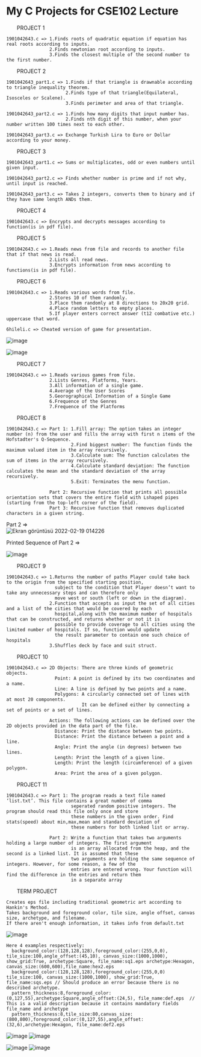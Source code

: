 # My C Projects for CSE102 Lecture

&emsp;&emsp;PROJECT 1
  
    1901042643.c => 1.Finds roots of quadratic equation if equation has real roots according to inputs.
                    2.Finds newtonian root according to inputs.
                    3.Finds the closest multiple of the second number to the first number.


&emsp;&emsp;PROJECT 2
                
    1901042643_part1.c => 1.Finds if that triangle is drawnable according to triangle inequality theorem.
                          2.Finds type of that triangle(Equilateral, Isosceles or Scalene).
                          3.Finds perimeter and area of that triangle.
                      
    1901042643_part2.c => 1.Finds how many digits that input number has.
                          2.Finds nth digit of this number, when your number written 100 times next to each other.
                    
    1901042643_part3.c => Exchange Turkish Lira to Euro or Dollar according to your money.


&emsp;&emsp;PROJECT 3

    1901042643_part1.c => Sums or multiplicates, odd or even numbers until given input.

    1901042643_part2.c => Finds whether number is prime and if not why, until input is reached.

    1901042643_part3.c => Takes 2 integers, converts them to binary and if they have same length ANDs them.


&emsp;&emsp;PROJECT 4

    1901042643.c => Encrypts and decrypts messages according to function(is in pdf file).


&emsp;&emsp;PROJECT 5

    1901042643.c => 1.Reads news from file and records to another file that if that news is read.
                    2.Lists all read news.
                    3.Encrypts information from news according to functions(is in pdf file).
                

&emsp;&emsp;PROJECT 6

    1901042643.c => 1.Reads various words from file.
                    2.Stores 10 of them randomly.
                    3.Place them randomly at 8 directions to 20x20 grid.
                    4.Place random letters to empty places.
                    5.If player enters correct answer (t12 combative etc.) uppercase that word.
                
    6hileli.c => Cheated version of game for presentation.                
           
![image](https://user-images.githubusercontent.com/76924597/154772583-a92eabef-680f-4587-b38f-486ed509fcac.png)

![image](https://user-images.githubusercontent.com/76924597/154772622-730a40b2-9ac7-49b1-b461-c29f5ae9323a.png)

&emsp;&emsp;PROJECT 7

    1901042643.c => 1.Reads various games from file.
                    2.Lists Genres, Platforms, Years.
                    3.All information of a single game.
                    4.Average of the User Scores
                    5.Georographical Information of a Single Game
                    6.Frequence of the Genres
                    7.Frequence of the Platforms
                

&emsp;&emsp;PROJECT 8

    1901042643.c => Part 1: 1.Fill array: The option takes an integer number (n) from the user and fills the array with first n items of the Hofstadter's Q-Sequence.
                            2.Find biggest number: The function finds the maximum valued item in the array recursively.
                            3.Calculate sum: The function calculates the sum of items in the array recursively. 
                            4.Calculate standard deviation: The function calculates the mean and the standard deviation of the array recursively.
                            5.Exit: Terminates the menu function.
                            
                    Part 2: Recursive function that prints all possible orientation sets that covers the entire field with Lshaped pipes (starting from the top-left corner of the field).
                    Part 3: Recursive function that removes duplicated characters in a given string.
Part 2 =>               
![Ekran görüntüsü 2022-02-19 014226](https://user-images.githubusercontent.com/76924597/154772387-6d3e71b4-0f19-496f-a973-899d7fd091a6.png)

Printed Sequence of Part 2 =>

![image](https://user-images.githubusercontent.com/76924597/154772715-34ef5993-f084-4ebf-95d0-2e1f4f18b512.png)

                    

&emsp;&emsp;PROJECT 9

    1901042643.c => 1.Returns the number of paths Player could take back to the origin from the specified starting position,
                      subject to the condition that Player doesn’t want to take any unnecessary steps and can therefore only
                      move west or south (left or down in the diagram).
                    2.Function that accepts as input the set of all cities and a list of the cities that would be covered by each
                      hospital,along with the maximum number of hospitals that can be constructed, and returns whether or not it is
                      possible to provide coverage to all cities using the limited number of hospitals. If so, function would update
                      the result parameter to contain one such choice of hospitals
                    3.Shuffles deck by face and suit struct.
    
&emsp;&emsp;PROJECT 10
      
    1901042643.c => 2D Objects: There are three kinds of geometric objects.
                      Point: A point is defined by its two coordinates and a name.
                      Line: A line is defined by two points and a name.
                      Polygons: A circularly connected set of lines with at most 20 components.
                                It can be defined either by connecting a set of points or a set of lines.
                    
                    Actions: The following actions can be defined over the 2D objects provided in the data part of the file.
                      Distance: Print the distance between two points.
                      Distance: Print the distance between a point and a line.
                      Angle: Print the angle (in degrees) between two lines.
                      Length: Print the length of a given line. 
                      Length: Print the length (circumference) of a given polygon.
                      Area: Print the area of a given polygon.
                      
&emsp;&emsp;PROJECT 11

    1901042643.c => Part 1: The program reads a text file named ‘list.txt’. This file contains a great number of comma
                            seperated random positive integers. The program should read this file only once and store 
                            these numbers in the given order. Find stats(speed) about min,max,mean and standard deviation of
                            these numbers for both linked list or array.
                    
                    Part 2: Write a function that takes two arguments holding a large number of integers. The first argument
                            is an array allocated from the heap, and the second is a linked list. It is assumed that these
                            two arguments are holding the same sequence of integers. However, for some reason, a few of the
                            entries are entered wrong. Your function will find the difference in the entries and return them
                            in a separate array 

&emsp;&emsp;TERM PROJECT
    
    Creates eps file including traditional geometric art according to Hankin's Method.
    Takes background and foreground color, tile size, angle offset, canvas size, archetype, and filename.
    If there aren't enough information, it takes info from default.txt
    
![image](https://user-images.githubusercontent.com/76924597/154773254-60c1bcc6-cf41-437e-8d43-674ae6161706.png)


    Here 4 examples respectively:
      background_color:(128,128,128),foreground_color:(255,0,0), tile_size:100,angle_offset:(45,10), canvas_size:(1000,1000), show_grid:True, archetype:Square, file_name:sq1.eps archetype:Hexagon, canvas_size:(600,600),file_name:hex2.eps
      background_color:(128,128,128),foreground_color:(255,0,0) tile_size:100, canvas_size:(1000,1000), show_grid:True, file_name:sqs.eps // Should produce an error because there is no described archetype.
      pattern_thickness:8,foreground_color:(0,127,55),archetype:Square,angle_offset:(24,5), file_name:def.eps  // This is a valid description because it contains mandatory fields file_name and archetype
      pattern_thickness:8,tile_size:80,canvas_size:(800,800),foreground_color:(0,127,55),angle_offset:(32,6),archetype:Hexagon, file_name:def2.eps  

![image](https://user-images.githubusercontent.com/76924597/154772989-6dadd9f0-9f1e-492f-b33d-bd727b5e8547.png)
![image](https://user-images.githubusercontent.com/76924597/154773038-ead88bad-ab86-43fd-8c89-3558d99387d4.png)

![image](https://user-images.githubusercontent.com/76924597/154773062-8965d23d-86ed-4d88-b582-6e915dda7ffe.png)
![image](https://user-images.githubusercontent.com/76924597/154773086-a58a8da3-86d4-474d-a744-3c30866b8e5e.png)

